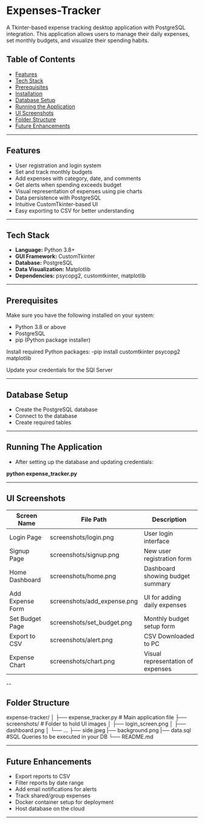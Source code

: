 # Expenses-Tracker

A Tkinter-based expense tracking desktop application with PostgreSQL integration. This application allows users to manage their daily expenses, set monthly budgets, and visualize their spending habits.

## Table of Contents

- [Features](#features)
- [Tech Stack](#tech-stack)
- [Prerequisites](#prerequisites)
- [Installation](#installation)
- [Database Setup](#database-setup)
- [Running the Application](#running-the-application)
- [UI Screenshots](#ui-screenshots)
- [Folder Structure](#folder-structure)
- [Future Enhancements](#future-enhancements)

---

## Features

- User registration and login system
- Set and track monthly budgets
- Add expenses with category, date, and comments
- Get alerts when spending exceeds budget
- Visual representation of expenses using pie charts
- Data persistence with PostgreSQL
- Intuitive CustomTkinter-based UI
- Easy exporting to CSV for better understanding

---

## Tech Stack

- **Language:** Python 3.8+
- **GUI Framework:** CustomTkinter
- **Database:** PostgreSQL
- **Data Visualization:** Matplotlib
- **Dependencies:** psycopg2, customtkinter, matplotlib

---

## Prerequisites

Make sure you have the following installed on your system:

- Python 3.8 or above
- PostgreSQL
- pip (Python package installer)

Install required Python packages:
-pip install customtkinter psycopg2 matplotlib

Update your credentials for the SQl Server

---

## Database Setup

- Create the PostgreSQL database
- Connect to the database
- Create required tables

---

## Running The Application

- After setting up the database and updating credentials:

**python expense_tracker.py**

---

## UI Screenshots

| Screen Name       | File Path                     | Description                             |
|-------------------|-------------------------------|-----------------------------------------|
| Login Page        | screenshots/login.png         | User login interface                    |
| Signup Page       | screenshots/signup.png        | New user registration form              |
| Home Dashboard    | screenshots/home.png          | Dashboard showing budget summary        |
| Add Expense Form  | screenshots/add_expense.png   | UI for adding daily expenses            |
| Set Budget Page   | screenshots/set_budget.png    | Monthly budget setup form               |
| Export to CSV     | screenshots/alert.png         | CSV Downloaded to PC                    |
| Expense Chart     | screenshots/chart.png         | Visual representation of expenses       |


--

## Folder Structure

expense-tracker/
│
├── expense_tracker.py              # Main application file
├── screenshots/                    # Folder to hold UI images
│   ├── login_screen.png
│   ├── dashboard.png
│   └── ...
├── side.jpeg
|── background.png
|── data.sql                        #SQL Queries to be executed in your DB
└── README.md

---

## Future Enhancements

- Export reports to CSV
- Filter reports by date range
- Add email notifications for alerts
- Track shared/group expenses
- Docker container setup for deployment
- Host database on the cloud



---
